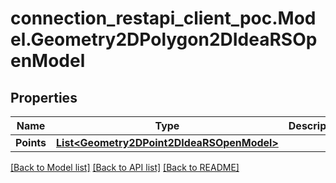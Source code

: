 # connection_restapi_client_poc.Model.Geometry2DPolygon2DIdeaRSOpenModel

## Properties

Name | Type | Description | Notes
------------ | ------------- | ------------- | -------------
**Points** | [**List&lt;Geometry2DPoint2DIdeaRSOpenModel&gt;**](Geometry2DPoint2DIdeaRSOpenModel.md) |  | [optional] 

[[Back to Model list]](../README.md#documentation-for-models) [[Back to API list]](../README.md#documentation-for-api-endpoints) [[Back to README]](../README.md)

